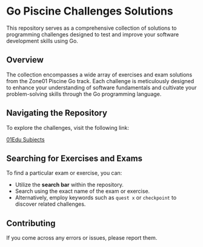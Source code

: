 # Go Piscine Challenges Solutions

This repository serves as a comprehensive collection of solutions to programming challenges designed to test and improve your software development skills using Go.

## Overview

The collection encompasses a wide array of exercises and exam solutions from the Zone01 Piscine Go track. Each challenge is meticulously designed to enhance your understanding of software fundamentals and cultivate your problem-solving skills through the Go programming language.

## Navigating the Repository

To explore the challenges, visit the following link:

[01Edu Subjects](https://github.com/01-edu/public/tree/2de13717c9fc5de933a546bd09fa756a24792828/subjects)

## Searching for Exercises and Exams

To find a particular exam or exercise, you can:

- Utilize the **search bar** within the repository.
- Search using the exact name of the exam or exercise.
- Alternatively, employ keywords such as `quest x` or `checkpoint` to discover related challenges.

## Contributing

If you come across any errors or issues, please report them.